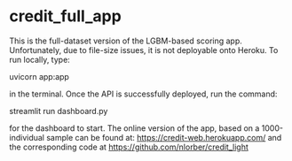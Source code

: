 # credit_full_app

This is the full-dataset version of the LGBM-based scoring app. Unfortunately, due to file-size issues, it is not deployable onto Heroku.
To run locally, type:

uvicorn app:app

in the terminal. Once the API is successfully deployed, run the command:

streamlit run dashboard.py

for the dashboard to start.
The online version of the app, based on a 1000-individual sample can be found at: https://credit-web.herokuapp.com/
and the corresponding code at https://github.com/nlorber/credit_light
